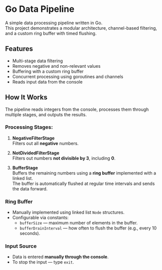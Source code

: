 # Go Data Pipeline

A simple data processing pipeline written in Go.  
This project demonstrates a modular architecture, channel-based filtering, and a custom ring buffer with timed flushing.

## Features

- Multi-stage data filtering
- Removes negative and non-relevant values
- Buffering with a custom ring buffer
- Concurrent processing using goroutines and channels
- Reads input data from the console
  
## How It Works

The pipeline reads integers from the console, processes them through multiple stages, and outputs the results.

### Processing Stages:

1. **NegativeFilterStage**  
   Filters out all **negative** numbers.

2. **NotDividedFilterStage**  
   Filters out numbers **not divisible by 3**, including **0**.

3. **BufferStage**  
   Buffers the remaining numbers using a **ring buffer** implemented with a linked list.  
   The buffer is automatically flushed at regular time intervals and sends the data forward.

### Ring Buffer

- Manually implemented using linked list `Node` structures.
- Configurable via constants:
  - `bufferSize` — maximum number of elements in the buffer.
  - `bufferDrainInterval` — how often to flush the buffer (e.g., every 10 seconds).

### Input Source

- Data is entered **manually through the console**.
- To stop the input — type `exit`.

